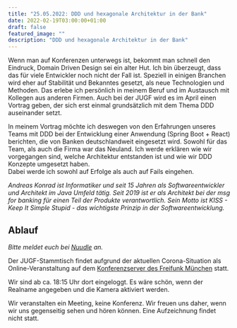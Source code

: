 ```yaml
---
title: "25.05.2022: DDD und hexagonale Architektur in der Bank"
date: 2022-02-19T03:00:00+01:00
draft: false
featured_image: ""
description: "DDD und hexagonale Architektur in der Bank"
---
```


Wenn man auf Konferenzen unterwegs ist, bekommt man schnell den Eindruck, Domain Driven Design sei ein alter Hut. Ich bin überzeugt, dass das für viele Entwickler noch nicht der Fall ist. Speziell in einigen Branchen wird eher auf Stabilität und Bekanntes gesetzt, als neue Technologien und Methoden. Das erlebe ich persönlich in meinem Beruf und im Austausch mit Kollegen aus anderen Firmen. Auch bei der JUGF wird es im April einen Vortrag geben, der sich erst einmal grundsätzlich mit dem Thema DDD auseinander setzt.

In meinem Vortrag möchte ich deswegen von den Erfahrungen unseres Teams mit DDD bei der Entwicklung einer Anwendung (Spring Boot + React) berichten, die von Banken deutschlandweit eingesetzt wird. Sowohl für das Team, als auch die Firma war das Neuland. Ich werde erklären wie wir vorgegangen sind, welche Architektur entstanden ist und wie wir DDD Konzepte umgesetzt haben.  
Dabei werde ich sowohl auf Erfolge als auch auf Fails eingehen.

_Andreas Konrad ist Informatiker und seit 15 Jahren als Softwareentwickler und Architekt im Java Umfeld tätig. Seit 2019 ist er als Architekt bei der msg for banking für einen Teil der Produkte verantwortlich. Sein Motto ist KISS - Keep It Simple Stupid - das wichtigste Prinzip in der Softwareentwicklung._

## Ablauf 

_Bitte meldet euch bei [Nuudle](https://nuudel.digitalcourage.de/nOCWWcCejCtpaYIE) an._

Der JUGF-Stammtisch findet aufgrund der aktuellen Corona-Situation als Online-Veranstaltung auf dem [Konferenzserver des Freifunk München](https://meet.ffmuc.net/jugfmeeting) statt.

Wir sind ab ca. 18:15 Uhr dort eingeloggt. Es wäre schön, wenn der Realname angegeben und die Kamera aktiviert werden.

Wir veranstalten ein Meeting, keine Konferenz. Wir freuen uns daher, wenn wir uns gegenseitig sehen und hören können.
Eine Aufzeichnung findet nicht statt.